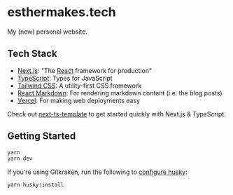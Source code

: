 # esthermakes.tech

My (new) personal website.

## Tech Stack

* [Next.js](https://nextjs.org/): "The [React](https://reactjs.org/) framework for production"
* [TypeScript](https://www.typescriptlang.org/): Types for JavaScript
* [Tailwind CSS](https://tailwindcss.com/): A utility-first CSS framework
* [React Markdown](https://github.com/remarkjs/react-markdown): For rendering markdown content (i.e. the blog posts)
* [Vercel](https://vercel.com/): For making web deployments easy

Check out [next-ts-template](https://github.com/estherjk/next-ts-template) to get started quickly with Next.js & TypeScript.

## Getting Started

```bash
yarn
yarn dev
```

If you're using Gitkraken, run the following to [configure husky](https://github.com/typicode/husky/issues/875#issue-809587895):

```bash
yarn husky:install
```